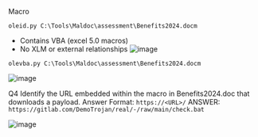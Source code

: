 Macro

```
oleid.py C:\Tools\Maldoc\assessment\Benefits2024.docm
  ```
+ Contains VBA (excel 5.0 macros)
+ No XLM or external relationships
![image](https://github.com/user-attachments/assets/0194b601-9530-483c-8f51-45f2b1c0125b)


```
olevba.py C:\Tools\Maldoc\assessment\Benefits2024.docm
  ```

![image](https://github.com/user-attachments/assets/28d4fcc5-a62d-42aa-bd70-8366cf1e07cb)


Q4 Identify the URL embedded within the macro in Benefits2024.doc that downloads a payload. Answer Format: `https://<URL>/`
ANSWER: `https://gitlab.com/DemoTrojan/real/-/raw/main/check.bat`

![image](https://github.com/user-attachments/assets/df4aef80-1cb0-4145-bb1c-541cc2a2b68c)





